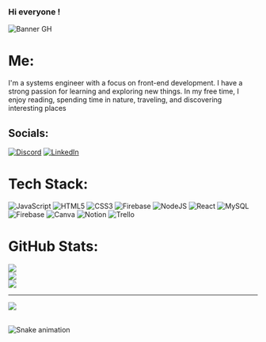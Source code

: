 ### Hi everyone ! 

![Banner GH](https://github.com/vanessann-dev/vanessann-dev/assets/125521341/84ec1730-3484-431b-898d-158defe3ea59)

#  Me:
I'm a systems engineer with a focus on front-end development. I have a strong passion for learning and exploring new things. In my free time, I enjoy reading, spending time in nature, traveling, and discovering interesting places 


##  Socials:
[![Discord](https://img.shields.io/badge/Discord-%237289DA.svg?logo=discord&logoColor=white)](https://discord.gg/.vanessan) [![LinkedIn](https://img.shields.io/badge/LinkedIn-%230077B5.svg?logo=linkedin&logoColor=white)](https://linkedin.com/in/www.linkedin.com/in/dev-vanessan) 

#  Tech Stack:
![JavaScript](https://img.shields.io/badge/javascript-%23323330.svg?style=for-the-badge&logo=javascript&logoColor=%23F7DF1E) ![HTML5](https://img.shields.io/badge/html5-%23E34F26.svg?style=for-the-badge&logo=html5&logoColor=white) ![CSS3](https://img.shields.io/badge/css3-%231572B6.svg?style=for-the-badge&logo=css3&logoColor=white) ![Firebase](https://img.shields.io/badge/firebase-%23039BE5.svg?style=for-the-badge&logo=firebase) ![NodeJS](https://img.shields.io/badge/node.js-6DA55F?style=for-the-badge&logo=node.js&logoColor=white) ![React](https://img.shields.io/badge/react-%2320232a.svg?style=for-the-badge&logo=react&logoColor=%2361DAFB) ![MySQL](https://img.shields.io/badge/mysql-%2300000f.svg?style=for-the-badge&logo=mysql&logoColor=white) ![Firebase](https://img.shields.io/badge/Firebase-039BE5?style=for-the-badge&logo=Firebase&logoColor=white) ![Canva](https://img.shields.io/badge/Canva-%2300C4CC.svg?style=for-the-badge&logo=Canva&logoColor=white) ![Notion](https://img.shields.io/badge/Notion-%23000000.svg?style=for-the-badge&logo=notion&logoColor=white) ![Trello](https://img.shields.io/badge/Trello-%23026AA7.svg?style=for-the-badge&logo=Trello&logoColor=white)
#  GitHub Stats:
![](https://github-readme-stats.vercel.app/api?username=vanessann-dev&theme=radical&hide_border=false&include_all_commits=false&count_private=false)<br/>
![](https://github-readme-streak-stats.herokuapp.com/?user=vanessann-dev&theme=radical&hide_border=false)<br/>
![](https://github-readme-stats.vercel.app/api/top-langs/?username=vanessann-dev&theme=radical&hide_border=false&include_all_commits=false&count_private=false&layout=compact)

---
[![](https://visitcount.itsvg.in/api?id=vanessann-dev&icon=0&color=0)](https://visitcount.itsvg.in)



<br clear="both">

<img src="https://raw.githubusercontent.com/maurodesouza/maurodesouza/output/snake.svg" alt="Snake animation" />

###

